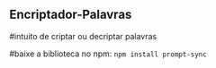 ## Encriptador-Palavras

#intuito de criptar ou decriptar palavras

#baixe a biblioteca no npm: ```npm install prompt-sync```
